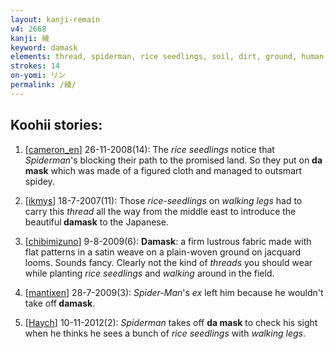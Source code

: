 ```yaml
---
layout: kanji-remain
v4: 2668
kanji: 綾
keyword: damask
elements: thread, spiderman, rice seedlings, soil, dirt, ground, human legs, soil2, dirt2, ground2, walking legs
strokes: 14
on-yomi: リン
permalink: /綾/
---
```


## Koohii stories: 

1) [<a href="http://kanji.koohii.com/profile/cameron_en">cameron_en</a>] 26-11-2008(14): The <em>rice seedlings</em> notice that <em>Spiderman</em>&#039;s blocking their path to the promised land. So they put on <strong>da mask</strong> which was made of a figured cloth and managed to outsmart spidey.

2) [<a href="http://kanji.koohii.com/profile/ikmys">ikmys</a>] 18-7-2007(11): Those <em>rice-seedlings</em> on <em>walking legs</em> had to carry this <em>thread</em> all the way from the middle east to introduce the beautiful<strong> damask</strong> to the Japanese.

3) [<a href="http://kanji.koohii.com/profile/chibimizuno">chibimizuno</a>] 9-8-2009(6): <strong>Damask</strong>: a firm lustrous fabric made with flat patterns in a satin weave on a plain-woven ground on jacquard looms. Sounds fancy. Clearly not the kind of <em>threads</em> you should wear while planting <em>rice seedlings</em> and <em>walking</em> around in the field.

4) [<a href="http://kanji.koohii.com/profile/mantixen">mantixen</a>] 28-7-2009(3): <em>Spider-Man</em>&#039;s <em>ex</em> left him because he wouldn&#039;t take off<strong> damask</strong>.

5) [<a href="http://kanji.koohii.com/profile/Haych">Haych</a>] 10-11-2012(2): <em>Spiderman</em> takes off <strong>da mask</strong> to check his sight when he thinks he sees a bunch of <em>rice seedlings</em> with <em>walking legs</em>.


